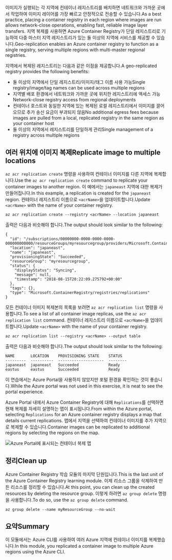 <span data-ttu-id="ae1af-101">이미지가 실행되는 각 지역에 컨테이너 레지스트리를 배치하면 네트워크와 가까운 곳에서 작업하여 이미지 레이어를 가장 빠르고 안정적으로 전송할 수 있습니다.</span><span class="sxs-lookup"><span data-stu-id="ae1af-101">As a best practice, placing a container registry in each region where images are run allows network-close operations, enabling fast, reliable image layer transfers.</span></span> <span data-ttu-id="ae1af-102">지역 복제를 사용하면 Azure Container Registry가 단일 레지스트리로 기능하여 다중 마스터 지역 레지스트리가 있는 둘 이상의 지역에 서비스를 제공할 수 있습니다.</span><span class="sxs-lookup"><span data-stu-id="ae1af-102">Geo-replication enables an Azure container registry to function as a single registry, serving multiple regions with multi-master regional registries.</span></span>

<span data-ttu-id="ae1af-103">지역에서 복제된 레지스트리는 다음과 같은 이점을 제공합니다.</span><span class="sxs-lookup"><span data-stu-id="ae1af-103">A geo-replicated registry provides the following benefits:</span></span>

* <span data-ttu-id="ae1af-104">둘 이상의 지역에서 단일 레지스트리/이미지/태그 이름 사용 가능</span><span class="sxs-lookup"><span data-stu-id="ae1af-104">Single registry/image/tag names can be used across multiple regions</span></span>
* <span data-ttu-id="ae1af-105">지역별 배포 환경에서 네트워크와 가까운 곳에 위치한 레지스트리에 액세스 가능</span><span class="sxs-lookup"><span data-stu-id="ae1af-105">Network-close registry access from regional deployments</span></span>
* <span data-ttu-id="ae1af-106">컨테이너 호스트와 동일한 지역에 있는 복제된 로컬 레지스트리에서 이미지를 끌어오므로 추가 송신 요금이 부과되지 않음</span><span class="sxs-lookup"><span data-stu-id="ae1af-106">No additional egress fees because images are pulled from a local, replicated registry in the same region as your container host</span></span>
* <span data-ttu-id="ae1af-107">둘 이상의 지역에서 레지스트리를 단일하게 관리</span><span class="sxs-lookup"><span data-stu-id="ae1af-107">Single management of a registry across multiple regions</span></span>

## <a name="replicate-image-to-multiple-locations"></a><span data-ttu-id="ae1af-108">여러 위치에 이미지 복제</span><span class="sxs-lookup"><span data-stu-id="ae1af-108">Replicate image to multiple locations</span></span>

<span data-ttu-id="ae1af-109">`az acr replication create` 명령을 사용하여 컨테이너 이미지를 다른 지역에 복제합니다.</span><span class="sxs-lookup"><span data-stu-id="ae1af-109">Use the `az acr replication create` command to replicate your container images to another region.</span></span> <span data-ttu-id="ae1af-110">이 예에서는 `japaneast` 지역에 대한 복제가 만들어집니다.</span><span class="sxs-lookup"><span data-stu-id="ae1af-110">In this example, a replication is created for the `japaneast` region.</span></span> <span data-ttu-id="ae1af-111">컨테이너 레지스트리 이름으로 `<acrName>`을 업데이트합니다.</span><span class="sxs-lookup"><span data-stu-id="ae1af-111">Update `<acrName>` with the name of your container registry.</span></span>

```azurecli
az acr replication create --registry <acrName> --location japaneast
```

<span data-ttu-id="ae1af-112">출력은 다음과 비슷해야 합니다.</span><span class="sxs-lookup"><span data-stu-id="ae1af-112">The output should look similar to the following:</span></span>

```console
{
  "id": "/subscriptions/00000000-0000-0000-0000-000000000000/resourceGroups/myresourcegroup/providers/Microsoft.ContainerRegistry/registries/myACR0007/replications/japaneast",
  "location": "japaneast",
  "name": "japaneast",
  "provisioningState": "Succeeded",
  "resourceGroup": "myresourcegroup",
  "status": {
    "displayStatus": "Syncing",
    "message": null,
    "timestamp": "2018-08-15T20:22:09.275792+00:00"
  },
  "tags": {},
  "type": "Microsoft.ContainerRegistry/registries/replications"
}
```

<span data-ttu-id="ae1af-113">모든 컨테이너 이미지 복제본의 목록을 보려면 `az acr replication list` 명령을 사용합니다.</span><span class="sxs-lookup"><span data-stu-id="ae1af-113">To see a list of all container image replicas, use the `az acr replication list` command.</span></span> <span data-ttu-id="ae1af-114">컨테이너 레지스트리 이름으로 `<acrName>`을 업데이트합니다.</span><span class="sxs-lookup"><span data-stu-id="ae1af-114">Update `<acrName>` with the name of your container registry.</span></span>

```azurecli
az acr replication list --registry <acrName> --output table
```

<span data-ttu-id="ae1af-115">출력은 다음과 비슷해야 합니다.</span><span class="sxs-lookup"><span data-stu-id="ae1af-115">The output should look similar to the following:</span></span>

```console
NAME       LOCATION    PROVISIONING STATE    STATUS
---------  ----------  --------------------  --------
japaneast  japaneast   Succeeded             Ready
eastus     eastus      Succeeded             Ready
```

<span data-ttu-id="ae1af-116">이 연습에서는 Azure Portal을 사용하지 않았지만 포털 환경을 확인하는 것이 좋습니다.</span><span class="sxs-lookup"><span data-stu-id="ae1af-116">While the Azure portal was not used in this exercise, it is neat to see the portal experience.</span></span>

<span data-ttu-id="ae1af-117">Azure Portal 내에서 Azure Container Registry에 대해 `Replications`를 선택하면 현재 복제를 자세히 설명하는 맵이 표시됩니다.</span><span class="sxs-lookup"><span data-stu-id="ae1af-117">From within the Azure portal, selecting `Replications` for an Azure container registry displays a map that details current replications.</span></span> <span data-ttu-id="ae1af-118">맵에서 지역을 선택하여 컨테이너 이미지를 추가 지역으로 복제할 수 있습니다.</span><span class="sxs-lookup"><span data-stu-id="ae1af-118">Container images can be replicated to additional regions by selecting the regions on the map.</span></span>

![Azure Portal에 표시되는 컨테이너 복제 맵](../media/replication-map.png)

## <a name="clean-up"></a><span data-ttu-id="ae1af-120">정리</span><span class="sxs-lookup"><span data-stu-id="ae1af-120">Clean up</span></span>

<span data-ttu-id="ae1af-121">Azure Container Registry 학습 모듈의 마지막 단원입니다.</span><span class="sxs-lookup"><span data-stu-id="ae1af-121">This is the last unit of the Azure Container Registry learning module.</span></span> <span data-ttu-id="ae1af-122">이제 리소스 그룹을 삭제하여 만든 리소스를 정리할 수 있습니다.</span><span class="sxs-lookup"><span data-stu-id="ae1af-122">At this point, you can clean up the created resources by deleting the resource group.</span></span> <span data-ttu-id="ae1af-123">이렇게 하려면 `az group delete` 명령을 사용합니다.</span><span class="sxs-lookup"><span data-stu-id="ae1af-123">To do so, use the `az group delete` command.</span></span>

```azurecli
az group delete --name myResourceGroup --no-wait
```

## <a name="summary"></a><span data-ttu-id="ae1af-124">요약</span><span class="sxs-lookup"><span data-stu-id="ae1af-124">Summary</span></span>

<span data-ttu-id="ae1af-125">이 모듈에서는 Azure CLI를 사용하여 여러 Azure 지역에 컨테이너 이미지를 복제했습니다.</span><span class="sxs-lookup"><span data-stu-id="ae1af-125">In this module, you replicated a container image to multiple Azure regions using the Azure CLI.</span></span>